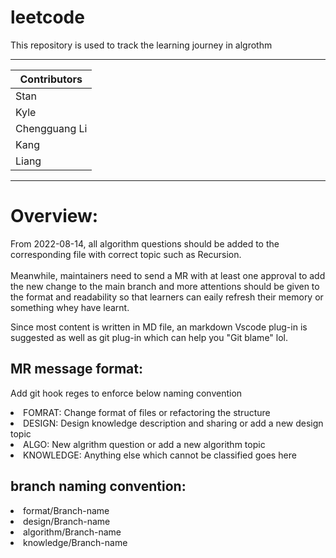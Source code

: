 # leetcode
This repository is used to track the learning journey in algrothm
****
|Contributors|
|---|
|Stan|
|Kyle|
|Chengguang Li|
|Kang|
|Liang|
****

# Overview:
From 2022-08-14, all algorithm questions should be added to the corresponding file with correct topic such as Recursion.<br>
<br>
Meanwhile, maintainers need to send a MR with at least one approval to add the new change to the main branch and more attentions should be given to the format and readability so that learners can eaily refresh their memory or something whey have learnt.<br>

Since most content is written in MD file, an markdown Vscode plug-in is suggested as well as git plug-in which can help you "Git blame" lol.

## MR message format:
Add git hook reges to enforce below naming convention
<li> FOMRAT: Change format of files or refactoring the structure
<li> DESIGN: Design knowledge description and sharing or add a new design topic
<li> ALGO: New algrithm question or add a new algorithm topic
<li> KNOWLEDGE: Anything else which cannot be classified goes here

## branch naming convention:
<li> format/Branch-name
<li> design/Branch-name
<li> algorithm/Branch-name
<li> knowledge/Branch-name

